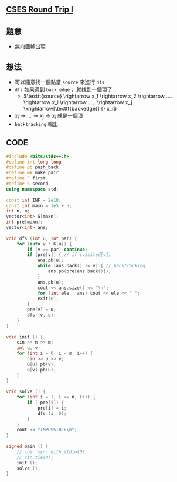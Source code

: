 ## [CSES Round Trip I](https://cses.fi/problemset/task/1669/)

## 題意

- 無向圖輸出環

## 想法

- 可以隨意找一個點當 $\texttt{source}$ 來進行 $\texttt{dfs}$  
- $\texttt{dfs}$ 如果遇到 $\texttt{back edge}$ ，就找到一個環了
  - $\texttt{source} \rightarrow  x_1 \rightarrow  x_2 \rightarrow  .... \rightarrow  x_i \rightarrow  ..... \rightarrow   x_j \xrightarrow[\texttt{backedge}] {} x_i$
- $x_i \rightarrow  ... \rightarrow  x_j \rightarrow  x_i$ 就是一個環
- $\texttt{backtracking}$ 輸出

## CODE

```cpp
#include <bits/stdc++.h>
#define int long long
#define pb push_back
#define mk make_pair
#define F first
#define S second
using namespace std;
 
const int INF = 2e18;
const int maxn = 1e5 + 5;
int n, m;
vector<int> G[maxn];
int pre[maxn];
vector<int> ans;
 
void dfs (int u, int par) {
    for (auto v : G[u]) {
        if (v == par) continue;
        if (pre[v]) { // if (visited[v])
            ans.pb(u);
            while (ans.back() != v) { // backtracking
                ans.pb(pre[ans.back()]);
            }
            ans.pb(u);
            cout << ans.size() << "\n";
            for (int ele : ans) cout << ele << " ";
            exit(0);
        }
        pre[v] = u;
        dfs (v, u);
    }
}
 
void init () {
    cin >> n >> m;
    int u, v;
    for (int i = 0; i < m; i++) {
        cin >> u >> v;
        G[u].pb(v);
        G[v].pb(u);
    }
}
 
void solve () {
    for (int i = 1; i <= n; i++) {
        if (!pre[i]) {
            pre[i] = i;
            dfs (i, 0);
        }
    }
    cout << "IMPOSSIBLE\n";
}
 
signed main () {
    // ios::sync_with_stdio(0);
    // cin.tie(0);
    init ();
    solve ();
}
```

